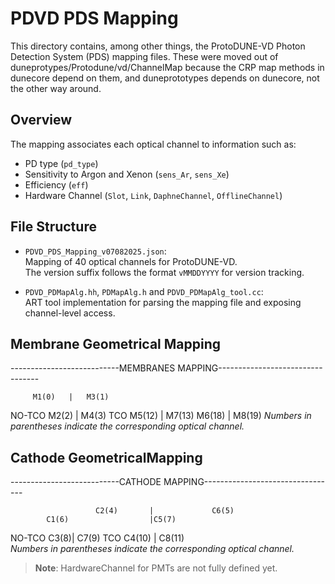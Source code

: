 # PDVD PDS Mapping

This directory contains, among other things, the ProtoDUNE-VD Photon Detection System (PDS) mapping files.
These were moved out of duneprotypes/Protodune/vd/ChannelMap because the CRP map methods in dunecore
depend on them, and duneprototypes depends on dunecore, not the other way around.

## Overview

The mapping associates each optical channel to information such as:

- PD type (`pd_type`)
- Sensitivity to Argon and Xenon (`sens_Ar`, `sens_Xe`)
- Efficiency (`eff`)
- Hardware Channel (`Slot`, `Link`, `DaphneChannel`, `OfflineChannel`)

## File Structure

- `PDVD_PDS_Mapping_v07082025.json`:  
  Mapping of 40 optical channels for ProtoDUNE-VD.  
  The version suffix follows the format `vMMDDYYYY` for version tracking.
  
- `PDVD_PDMapAlg.hh`, `PDMapAlg.h` and `PDVD_PDMapAlg_tool.cc`:  
  ART tool implementation for parsing the mapping file and exposing channel-level access.


## Membrane Geometrical Mapping
  
---------------------------MEMBRANES MAPPING---------------------------------

         M1(0)   |   M3(1)
 NO-TCO  M2(2)   |   M4(3)   TCO
         M5(12)  |   M7(13) 
         M6(18)  |   M8(19) 
*Numbers in parentheses indicate the corresponding optical channel.*

## Cathode GeometricalMapping

---------------------------CATHODE MAPPING---------------------------------

                       C2(4)       |             C6(5)
            C1(6)                  |C5(7)             
   NO-TCO                     C3(8)|             C7(9)        TCO
                 C4(10)            |      C8(11)    
*Numbers in parentheses indicate the corresponding optical channel.*

> **Note**: HardwareChannel for PMTs are not fully defined yet.






